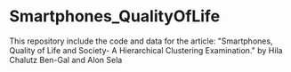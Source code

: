 # Smartphones_QualityOfLife
This repository include the code and data for the article: "Smartphones, Quality of Life and Society- A Hierarchical Clustering Examination." by Hila Chalutz Ben-Gal and Alon Sela
